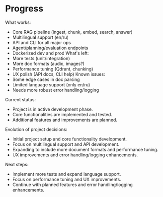 # Progress

What works:
- Core RAG pipeline (ingest, chunk, embed, search, answer)
- Multilingual support (en/ru)
- API and CLI for all major ops
- Agent/planning/evaluation endpoints
- Dockerized dev and prod
What's left:
- More tests (unit/integration)
- More doc formats (audio, images?)
- Performance tuning (Qdrant, chunking)
- UX polish (API docs, CLI help)
Known issues:
- Some edge cases in doc parsing
- Limited language support (only en/ru)
- Needs more robust error handling/logging

Current status:
- Project is in active development phase.
- Core functionalities are implemented and tested.
- Additional features and improvements are planned.

Evolution of project decisions:
- Initial project setup and core functionality development.
- Focus on multilingual support and API development.
- Expanding to include more document formats and performance tuning.
- UX improvements and error handling/logging enhancements.

Next steps:
- Implement more tests and expand language support.
- Focus on performance tuning and UX improvements.
- Continue with planned features and error handling/logging enhancements. 
